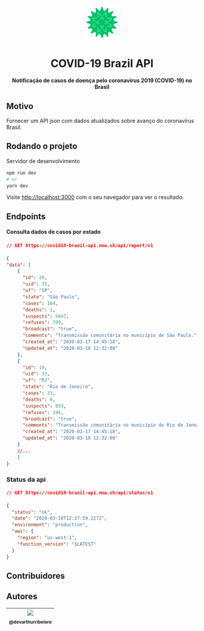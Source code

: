 <h1 align="center">
  <img src="/public/logo.svg" width="90px"/>
</h1>
<h1 align="center">COVID-19 Brazil API</h1>
<p align="center">
  <strong>Notificação de casos de doença pelo coronavírus 2019 (COVID-19) no Brasil</strong>
</p>

## Motivo

Fornecer um API json com dados atualizados sobre avanço do coronavírus Brasil.

## Rodando o projeto

Servidor de desenvolvimento

```bash
npm run dev
# or
yarn dev
```

Visite [http://localhost:3000](http://localhost:3000) com o seu navegador para ver o resultado.

## Endpoints

#### Consulta dados de casos por estado

```json
// GET https://covid19-brazil-api.now.sh/api/report/v1

{
"data": [
    {
      "id": 20,
      "uid": 35,
      "uf": "SP",
      "state": "São Paulo",
      "cases": 164,
      "deaths": 1,
      "suspects": 5047,
      "refuses": 709,
      "broadcast": "true",
      "comments": "Transmissão comunitária no município de São Paulo.",
      "created_at": "2020-03-17 14:45:18",
      "updated_at": "2020-03-18 12:32:00"
    },
    {
      "id": 19,
      "uid": 33,
      "uf": "RJ",
      "state": "Rio de Janeiro",
      "cases": 33,
      "deaths": 0,
      "suspects": 859,
      "refuses": 194,
      "broadcast": "true",
      "comments": "Transmissão comunitária no município do Rio de Janeiro",
      "created_at": "2020-03-17 14:45:18",
      "updated_at": "2020-03-18 12:32:00"
    }
    //...
    ]
}
```

### Status da api
```json
// GET https://covid19-brazil-api.now.sh/api/status/v1

{
  "status": "ok",
  "date": "2020-03-18T12:37:59.227Z",
  "environment": "production",
  "aws": {
    "region": "us-west-1",
    "function_version": "$LATEST"
  }
}
```

## Contribuidores

## Autores

| [<img src="https://avatars1.githubusercontent.com/u/12974798?s=460&u=6a69934913c6f56d74fdf9c80793881d4cfb7bf6&v=4" width=115><br><sub>@devarthurribeioro</sub>](https://github.com/devarthurribeiro)
| :---: |

